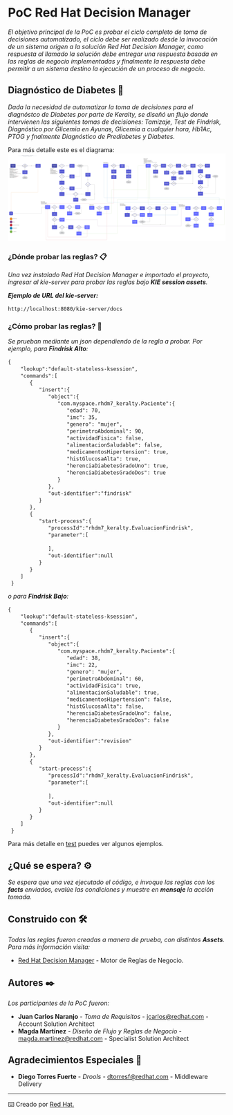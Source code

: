 # PoC Red Hat Decision Manager
_El objetivo principal de la PoC es probar el ciclo completo de toma de decisiones automatizado, el ciclo debe ser realizado desde la invocación de un sistema origen a la solución Red Hat Decision Manager,  como respuesta al llamado la solución debe entregar una respuesta basada en las reglas de negocio implementadas y finalmente la respuesta debe permitir a un sistema destino la ejecución de un proceso de negocio._

## Diagnóstico de Diabetes 🥼

_Dada la necesidad de automatizar la toma de decisiones para el diagnóstco de Diabetes por parte de Keralty, se diseñó un flujo donde intervienen las siguientes tomas de decisiones: Tamizaje, Test de Findrisk, Diagnóstico por Glicemia en Ayunas, Glicemia a cualquier hora, Hb1Ac, PTOG y fnalmente Diagnóstico de Prediabetes y Diabetes._

Para más detalle este es el diagrama: ![Business Process](https://github.com/mirkhala/kt-diabetes/blob/master/flow/flujo-proceso-diabetes.png?raw=true)


### ¿Dónde probar las reglas? 📋

_Una vez instalado Red Hat Decision Manager e importado el proyecto, ingresar al kie-server para probar las reglas bajo **KIE session assets**._

_**Ejemplo de URL del kie-server:**_

```
http://localhost:8080/kie-server/docs
```

### ¿Cómo probar las reglas? 🔧

_Se prueban mediante un json dependiendo de la regla a probar. Por ejemplo, para **Findrisk Alto**:_

```
{  
    "lookup":"default-stateless-ksession",
    "commands":[  
       {  
          "insert":{  
             "object":{  
                "com.myspace.rhdm7_keralty.Paciente":{ 
                   "edad": 70,
                   "imc": 35,
                   "genero": "mujer",
                   "perimetroAbdominal": 90,
                   "actividadFisica": false,
                   "alimentacionSaludable": false,
                   "medicamentosHipertension": true,
                   "histGlucosaAlta": true,
                   "herenciaDiabetesGradoUno": true,
                   "herenciaDiabetesGradoDos": true
                }
             },
             "out-identifier":"findrisk"
          }
       },
       {  
          "start-process":{  
             "processId":"rhdm7_keralty.EvaluacionFindrisk",
             "parameter":[  
 
             ],
             "out-identifier":null
          }
       }
    ]
 }
```

_o para **Findrisk Bajo**:_

```
{  
    "lookup":"default-stateless-ksession",
    "commands":[  
       {  
          "insert":{  
             "object":{  
                "com.myspace.rhdm7_keralty.Paciente":{ 
                   "edad": 38,
                   "imc": 22,
                   "genero": "mujer",
                   "perimetroAbdominal": 60,
                   "actividadFisica": true,
                   "alimentacionSaludable": true,
                   "medicamentosHipertension": false,
                   "histGlucosaAlta": false,
                   "herenciaDiabetesGradoUno": false,
                   "herenciaDiabetesGradoDos": false
                }
             },
             "out-identifier":"revision"
          }
       },
       {  
          "start-process":{  
             "processId":"rhdm7_keralty.EvaluacionFindrisk",
             "parameter":[  
 
             ],
             "out-identifier":null
          }
       }
    ]
 }
```

Para más detalle en [test](https://github.com/mirkahala/kt-diabetes/-/tree/master/test) puedes ver algunos ejemplos.

## ¿Qué se espera? ⚙️

_Se espera que una vez ejecutado el código, e invoque las reglas con los **facts** enviados, evalúe las condiciones y muestre en **mensaje** la acción tomada._

## Construido con 🛠️

_Todas las reglas fueron creadas a manera de prueba, con distintos **Assets**. Para más información visita:_

* [Red Hat Decision Manager](https://access.redhat.com/documentation/en-us/red_hat_decision_manager/7.8/) - Motor de Reglas de Negocio.

## Autores ✒️

_Los participantes de la PoC fueron:_

* **Juan Carlos Naranjo** - *Toma de Requisitos* - [jcarlos@redhat.com](jcarlos@redhat.com) - Account Solution Architect
* **Magda Martínez** - *Diseño de Flujo y Reglas de Negocio* - [magda.martinez@redhat.com](magda.martinez@redhat.com) - Specialist Solution Architect

## Agradecimientos Especiales 🎁
* **Diego Torres Fuerte** - *Drools* - [dtorresf@redhat.com](dtorresf@redhat.com) - Middleware Delivery

---
⌨️ Creado por [Red Hat.](https://www.redhat.com/)